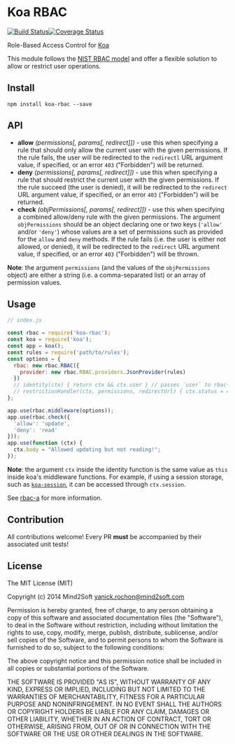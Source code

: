 # Koa RBAC

[![Build Status](https://travis-ci.org/yanickrochon/koa-rbac.svg)](https://travis-ci.org/yanickrochon/koa-rbac)[![Coverage Status](https://coveralls.io/repos/yanickrochon/koa-rbac/badge.svg?branch=master)](https://coveralls.io/r/yanickrochon/koa-rbac?branch=master)

Role-Based Access Control for [Koa](https://github.com/koajs/koa)

This module follows the [NIST RBAC model](http://en.wikipedia.org/wiki/NIST_RBAC_model) and offer a flexible solution to allow or restrict user operations.


## Install

```
npm install koa-rbac --save
```


## API

* **allow** *(permissions[, params[, redirect]])* - use this when specifying a rule that should only allow the current user with the given permissions. If the rule fails, the user will be redirected to the `redirectl` URL argument value, if specified, or an error `403` ("Forbidden") will be returned.
* **deny** *(permissions[, params[, redirect]])* - use this when specifying a rule that should restrict the current user with the given permissions. If the rule succeed (the user is denied), it will be redirected to the `redirect` URL argument value, if specified, or an error `403` ("Forbidden") will be returned.
* **check** *(objPermissions[, params[, redirect]])* - use this when specifying a combined allow/deny rule with the given permissions. The argument `objPermissions` should be an object declaring one or two keys (`'allow'` and/or `'deny'`) whose values are a set of permissions such as provided for the `allow` and `deny` methods. If the rule fails (i.e. the user is either not allowed, or denied), it will be redirected to the `redirect` URL argument value, if specified, or an error `403` ("Forbidden") will be thrown.

**Note**: the argument `permissions` (and the values of the `objPermissions` object) are either a string (i.e. a comma-separated list) or an array of permission values.


## Usage

```javascript
// index.js

const rbac = require('koa-rbac');
const koa = require('koa');
const app = koa();
const rules = require('path/to/rules');
const options = {
  rbac: new rbac.RBAC({
    provider: new rbac.RBAC.providers.JsonProvider(rules)
  })
  // identity(ctx) { return ctx && ctx.user } // passes `user` to rbac-a provider
  // restrictionHandler(ctx, permissions, redirectUrl) { ctx.status = 403; }   // manually handle restricted responses
};

app.use(rbac.middleware(options));
app.use(rbac.check({
  'allow': 'update',
  'deny': 'read'
}));
app.use(function (ctx) {
  ctx.body = "Allowed updating but not reading!";
});
```

**Note**: the argument `ctx` inside the identity function is the same value as `this` inside koa's middleware functions. For example, if using a session storage, such as [`koa-session`](https://github.com/koajs/session), it can be accessed through `ctx.session`.

See [rbac-a](https://www.npmjs.com/package/rbac-a) for more information.


## Contribution

All contributions welcome! Every PR **must** be accompanied by their associated unit tests!


## License

The MIT License (MIT)

Copyright (c) 2014 Mind2Soft <yanick.rochon@mind2soft.com>

Permission is hereby granted, free of charge, to any person obtaining a copy of this software and associated documentation files (the "Software"), to deal in the Software without restriction, including without limitation the rights to use, copy, modify, merge, publish, distribute, sublicense, and/or sell copies of the Software, and to permit persons to whom the Software is furnished to do so, subject to the following conditions:

The above copyright notice and this permission notice shall be included in all copies or substantial portions of the Software.

THE SOFTWARE IS PROVIDED "AS IS", WITHOUT WARRANTY OF ANY KIND, EXPRESS OR IMPLIED, INCLUDING BUT NOT LIMITED TO THE WARRANTIES OF MERCHANTABILITY, FITNESS FOR A PARTICULAR PURPOSE AND NONINFRINGEMENT. IN NO EVENT SHALL THE AUTHORS OR COPYRIGHT HOLDERS BE LIABLE FOR ANY CLAIM, DAMAGES OR OTHER LIABILITY, WHETHER IN AN ACTION OF CONTRACT, TORT OR OTHERWISE, ARISING FROM, OUT OF OR IN CONNECTION WITH THE SOFTWARE OR THE USE OR OTHER DEALINGS IN THE SOFTWARE.

